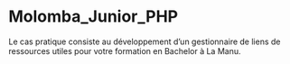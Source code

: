 # Molomba_Junior_PHP
Le cas pratique consiste au développement d’un gestionnaire de liens de ressources utiles pour votre formation en Bachelor à La Manu.
